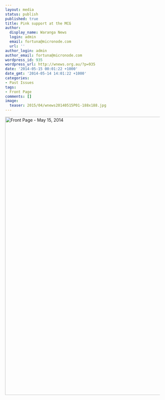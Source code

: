 ```yaml
---
layout: media
status: publish
published: true
title: Pink support at the MCG
author:
  display_name: Waranga News
  login: admin
  email: fortuna@micronode.com
  url: ''
author_login: admin
author_email: fortuna@micronode.com
wordpress_id: 935
wordpress_url: http://wnews.org.au/?p=935
date: '2014-05-15 00:01:22 +1000'
date_gmt: '2014-05-14 14:01:22 +1000'
categories:
- Past Issues
tags:
- Front Page
comments: []
image:
  teaser: 2015/04/wnews20140515P01-188x188.jpg
---
```


<a href="{{ site.url }}/images/2014/05/wnews20140515P01.pdf"><img class="alignnone size-full wp-image-933" alt="Front Page - May 15, 2014" src="{{ site.url }}/images/2014/05/wnews20140515P01.jpg" width="624" height="907" /></a>

